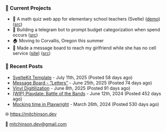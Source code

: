 ### 📌 Current Projects
- 📝 A math quiz web app for elementary school teachers (Svelte) ([demo](https://quiz-staging.mitchinson.dev/)) ([src](https://github.com/bmitchinson/budget-entry))
- 💸 Building a telegram bot to prompt budget categorization when spend occurs ([src](https://github.com/bmitchinson/sms-accountant))
- 🏠 Moving to Corvallis, Oregon this summer
- 💌 Made a message board to reach my girlfriend while she has no cell service ([site](https://letters.mitchinson.dev/)) ([src](https://github.com/bmitchinson/letters))

### 📝 Recent Posts

- [SvelteKit Template](https://blog.mitchinson.dev/sveltekit-template) - July 11th, 2025 (Posted 58 days ago)
- [Message Board - “Letters”](https://blog.mitchinson.dev/letters) - June 25th, 2025 (Posted 74 days ago)
- [Vinyl Digitilization](https://blog.mitchinson.dev/vinyl) - June 8th, 2025 (Posted 91 days ago)
- [(WIP) Playdate: Battle of the Bands](https://blog.mitchinson.dev/playdate-dev-one) - June 12th, 2024 (Posted 452 days ago)
- [Mocking time in Playwright](https://blog.mitchinson.dev/playwright-mock-time) - March 26th, 2024 (Posted 530 days ago)

🌐 https://mitchinson.dev

💌 mitchinson.dev@gmail.com